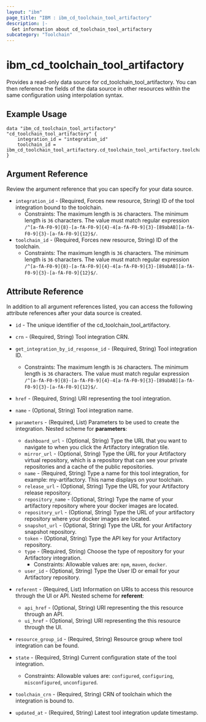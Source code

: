 ```yaml
---
layout: "ibm"
page_title: "IBM : ibm_cd_toolchain_tool_artifactory"
description: |-
  Get information about cd_toolchain_tool_artifactory
subcategory: "Toolchain"
---
```


# ibm_cd_toolchain_tool_artifactory

Provides a read-only data source for cd_toolchain_tool_artifactory. You can then reference the fields of the data source in other resources within the same configuration using interpolation syntax.

## Example Usage

```hcl
data "ibm_cd_toolchain_tool_artifactory" "cd_toolchain_tool_artifactory" {
	integration_id = "integration_id"
	toolchain_id = ibm_cd_toolchain_tool_artifactory.cd_toolchain_tool_artifactory.toolchain_id
}
```

## Argument Reference

Review the argument reference that you can specify for your data source.

* `integration_id` - (Required, Forces new resource, String) ID of the tool integration bound to the toolchain.
  * Constraints: The maximum length is `36` characters. The minimum length is `36` characters. The value must match regular expression `/^[a-fA-F0-9]{8}-[a-fA-F0-9]{4}-4[a-fA-F0-9]{3}-[89abAB][a-fA-F0-9]{3}-[a-fA-F0-9]{12}$/`.
* `toolchain_id` - (Required, Forces new resource, String) ID of the toolchain.
  * Constraints: The maximum length is `36` characters. The minimum length is `36` characters. The value must match regular expression `/^[a-fA-F0-9]{8}-[a-fA-F0-9]{4}-4[a-fA-F0-9]{3}-[89abAB][a-fA-F0-9]{3}-[a-fA-F0-9]{12}$/`.

## Attribute Reference

In addition to all argument references listed, you can access the following attribute references after your data source is created.

* `id` - The unique identifier of the cd_toolchain_tool_artifactory.
* `crn` - (Required, String) Tool integration CRN.

* `get_integration_by_id_response_id` - (Required, String) Tool integration ID.
  * Constraints: The maximum length is `36` characters. The minimum length is `36` characters. The value must match regular expression `/^[a-fA-F0-9]{8}-[a-fA-F0-9]{4}-4[a-fA-F0-9]{3}-[89abAB][a-fA-F0-9]{3}-[a-fA-F0-9]{12}$/`.

* `href` - (Required, String) URI representing the tool integration.

* `name` - (Optional, String) Tool integration name.

* `parameters` - (Required, List) Parameters to be used to create the integration.
Nested scheme for **parameters**:
	* `dashboard_url` - (Optional, String) Type the URL that you want to navigate to when you click the Artifactory integration tile.
	* `mirror_url` - (Optional, String) Type the URL for your Artifactory virtual repository, which is a repository that can see your private repositories and a cache of the public repositories.
	* `name` - (Required, String) Type a name for this tool integration, for example: my-artifactory. This name displays on your toolchain.
	* `release_url` - (Optional, String) Type the URL for your Artifactory release repository.
	* `repository_name` - (Optional, String) Type the name of your artifactory repository where your docker images are located.
	* `repository_url` - (Optional, String) Type the URL of your artifactory repository where your docker images are located.
	* `snapshot_url` - (Optional, String) Type the URL for your Artifactory snapshot repository.
	* `token` - (Optional, String) Type the API key for your Artifactory repository.
	* `type` - (Required, String) Choose the type of repository for your Artifactory integration.
	  * Constraints: Allowable values are: `npm`, `maven`, `docker`.
	* `user_id` - (Optional, String) Type the User ID or email for your Artifactory repository.

* `referent` - (Required, List) Information on URIs to access this resource through the UI or API.
Nested scheme for **referent**:
	* `api_href` - (Optional, String) URI representing the this resource through an API.
	* `ui_href` - (Optional, String) URI representing the this resource through the UI.

* `resource_group_id` - (Required, String) Resource group where tool integration can be found.

* `state` - (Required, String) Current configuration state of the tool integration.
  * Constraints: Allowable values are: `configured`, `configuring`, `misconfigured`, `unconfigured`.

* `toolchain_crn` - (Required, String) CRN of toolchain which the integration is bound to.

* `updated_at` - (Required, String) Latest tool integration update timestamp.

